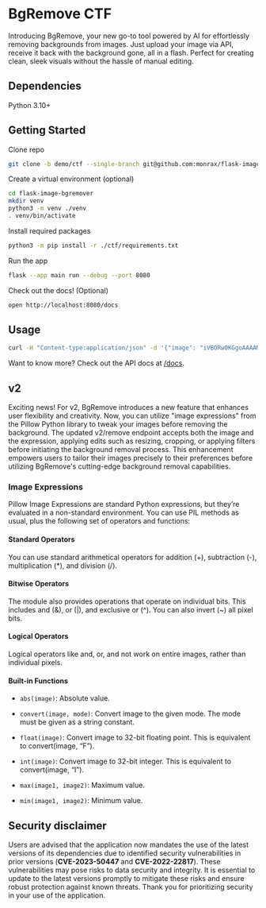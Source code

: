 # BgRemove CTF

Introducing BgRemove, your new go-to tool powered by AI for effortlessly removing backgrounds from images. Just upload your image via API, receive it back with the background gone, all in a flash. Perfect for creating clean, sleek visuals without the hassle of manual editing.

## Dependencies

Python 3.10+

## Getting Started

Clone repo

```sh
git clone -b demo/ctf --single-branch git@github.com:monrax/flask-image-bgremover.git
```

Create a virtual environment (optional)

```sh
cd flask-image-bgremover
mkdir venv
python3 -m venv ./venv
. venv/bin/activate
```

Install required packages

```sh
python3 -m pip install -r ./ctf/requirements.txt
```

Run the app

```sh
flask --app main run --debug --port 8080
```

Check out the docs! (Optional)
```sh
open http://localhost:8080/docs
```

## Usage

```sh
curl -H "Content-type:application/json" -d '{"image": "iVBORw0KGgoAAAANSUhEUgAAABAAAAAQCAIAAACQkWg2AAAAMUlEQVR4nGKRslBnwAYmG33GKs6EVRQPGNVADGB0sXuBVUJq0Rzq2DCqgRgACAAA///WdQUVuNf8NgAAAABJRU5ErkJggg=="}' http://localhost:8080/v1/remove > | jq -r '.result|ltrimstr("data:image/png;base64,")' | base64 -d > out.png
```

Want to know more? Check out the API docs at [/docs](./docs/API.md).

## v2

Exciting news! For v2, BgRemove introduces a new feature that enhances user flexibility and creativity. Now, you can utilize "image expressions" from the Pillow Python library to tweak your images before removing the background. The updated v2/remove endpoint accepts both the image and the expression, applying edits such as resizing, cropping, or applying filters before initiating the background removal process. This enhancement empowers users to tailor their images precisely to their preferences before utilizing BgRemove's cutting-edge background removal capabilities.

### Image Expressions

Pillow Image Expressions are standard Python expressions, but they’re evaluated in a non-standard environment. You can use PIL methods as usual, plus the following set of operators and functions:

#### Standard Operators

You can use standard arithmetical operators for addition (+), subtraction (-), multiplication (*), and division (/).

#### Bitwise Operators
The module also provides operations that operate on individual bits. This includes and (&), or (|), and exclusive or (^). You can also invert (~) all pixel bits.

#### Logical Operators
Logical operators like and, or, and not work on entire images, rather than individual pixels.

#### Built-in Functions

- `abs(image)`: Absolute value.

- `convert(image, mode)`: Convert image to the given mode. The mode must be given as a string constant.

- `float(image)`: Convert image to 32-bit floating point. This is equivalent to convert(image, “F”).

- `int(image)`: Convert image to 32-bit integer. This is equivalent to convert(image, “I”).

- `max(image1, image2)`: Maximum value.

- `min(image1, image2)`: Minimum value.

## Security disclaimer

Users are advised that the application now mandates the use of the latest versions of its dependencies due to identified security vulnerabilities in prior versions (**CVE-2023-50447** and **CVE-2022-22817**). These vulnerabilities may pose risks to data security and integrity. It is essential to update to the latest versions promptly to mitigate these risks and ensure robust protection against known threats. Thank you for prioritizing security in your use of the application.
